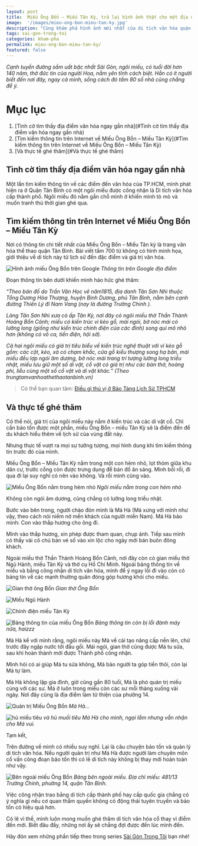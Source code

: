 ```yaml
---
layout: post
title:  Miếu Ông Bổn – Miếu Tân Kỳ, trả lại hình ảnh thật cho một địa điểm văn hóa
image:  '/images/mieu-ong-bon-mieu-tan-ky.jpg'
description: "Cùng khám phá hình ảnh mới nhất của di tích văn hóa quận Tân Bình Miếu Ông Bổn - Miếu Tân Kỳ. Nhiều thông tin thực tế của địa danh này."
tags: sai-gon-trong-toi
categories: kham-pha
permalink: mieu-ong-bon-mieu-tan-ky/
featured: false
---
```

_Cạnh tuyến đường sầm uất bậc nhất Sài Gòn, ngôi miếu, có tuổi đời hơn 140 năm, thờ đức tin của người Hoa, nằm yên tĩnh cách biệt. Hẳn có ít người biết đến nơi đây, ngay cả mình, sống cách đó tầm 80 số nhà cũng chẳng để ý._

# Mục lục
1. [Tình cờ tìm thấy địa điểm văn hóa ngay gần nhà](#Tình cờ tìm thấy địa điểm văn hóa ngay gần nhà)
2. [Tìm kiếm thông tin trên Internet về Miếu Ông Bổn – Miếu Tân Kỳ](#Tìm kiếm thông tin trên Internet về Miếu Ông Bổn – Miếu Tân Kỳ)
3. [Và thực tế ghé thăm](#Và thực tế ghé thăm)

## Tình cờ tìm thấy địa điểm văn hóa ngay gần nhà <a name="Tình cờ tìm thấy địa điểm văn hóa ngay gần nhà"></a>

Một lần tìm kiếm thông tin về các điểm đến văn hóa của TP.HCM, mình phát hiện ra ở Quận Tân Bình có một ngôi miếu được công nhận là Di tích văn hóa cấp thành phố. Ngôi miếu đó nằm gần chỗ mình ở khiến mình tò mò và muốn tranh thủ thời gian ghé qua.

## Tìm kiếm thông tin trên Internet về Miếu Ông Bổn – Miếu Tân Kỳ <a name="Tìm kiếm thông tin trên Internet về Miếu Ông Bổn – Miếu Tân Kỳ"></a>

Nơi có thông tin chi tiết nhất của Miếu Ông Bổn – Miếu Tân kỳ là trang văn hóa thể thao quận Tân Bình. Bài viết tầm 700 từ không có hình minh họa, giới thiệu về di tích này từ lịch sử đến đặc điểm và giá trị văn hóa.

![Hình ảnh miếu Ông Bổn trên Google](/images/mieu-tren-google-dia-diem.JPG)
_Thông tin trên Google địa điểm_

Đoạn thông tin bên dưới khiến mình háo hức ghé thăm:

_“Theo bản đồ do Trần Văn Học vẽ năm1815, địa danh Tân Sơn Nhì thuộc Tổng Dương Hòa Thượng, huyện Bình Dương, phủ Tân Bình, nằm bên cạnh đường Thiên Lý đi Nam Vang (nay là đường Trường Chinh )._

_Làng Tân Sơn Nhì xưa có ấp Tân Kỳ, nơi đây có ngôi miếu thờ Thần Thành Hoàng Bổn Cảnh; miếu có kiến trúc vì kèo gỗ, mái ngói, bờ nóc mái có lưỡng long (giống như kiến trúc chính điện của các đình) song qui mô nhỏ hơn (không có võ ca, tiền điện, hội sở)._

_Cả hai ngôi miếu có giá trị tiêu biểu về kiến trúc nghệ thuật với vì kèo gỗ gồm: các cột, kèo, xà có chạm khắc, cửa gỗ kiểu thượng song hạ bản, mái miếu đều lợp ngói âm dương, bờ nóc mái trang trí tượng lưỡng long triều nhật, miếu lưu giữ một số di vật, cổ vật có giá trị như các bàn thờ, hoàng phi, liễu cùng một số cổ vật và di vật khác.” (Theo trungtamvanhoathethaotanbinh.vn)_

> Có thể bạn quan tâm: [Điều gì thú vị ở Bảo Tàng Lịch Sử TPHCM]( https://vegiang.com/dieu-gi-khien-bao-tang-lich-su-tp-hcm-dac-biet/)

## Và thực tế ghé thăm <a name="Và thực tế ghé thăm"></a>

Có thể nói, giá trị của ngôi miếu này nằm ở kiến trúc và các di vật cổ. Chỉ cần bảo tồn được một phần, miếu Ông Bổn – miếu Tân Kỳ sẽ là điểm đến để du khách hiểu thêm về lịch sử của vùng đất này.

Nhưng thực tế vượt ra mọi sự tưởng tượng, mọi hình dung khi tìm kiếm thông tin trước đó của mình.

Miếu Ông Bổn – Miếu Tân Kỳ nằm trong một con hẻm nhỏ, lọt thỏm giữa khu dân cư, trước cổng còn được trưng dụng để bán đồ ăn sáng. Mình bối rối, đi qua đi lại suy nghĩ có nên vào không. Và rồi mình cũng vào.

![Miếu Ông Bổn nằm trong hẻm nhỏ](/images/Cong-mieu-Ong-Bon.jpg)
_Ngôi miếu nằm trong con hẻm nhỏ_

Không còn ngói âm dương, cũng chẳng có lưỡng long triều nhật.

Bước vào bên trong, người chào đón mình là Má Hà (Má xưng với mình như vậy, theo cách nói niềm nở mến khách của người miền Nam). Má Hà bảo mình: Con vào thắp hương cho ông đi.

Mình vào thắp hương, xin phép được tham quan, chụp ảnh. Tiếp sau mình có thấy vài cô chú bán vé số vào xin lộc cho ngày mới bán buôn đông khách.

Ngoài miếu thờ Thần Thành Hoàng Bổn Cảnh, nơi đây còn có gian miếu thờ Ngũ Hành, miếu Tân Kỳ và thờ cụ Hồ Chí Minh. Ngoài bảng thông tin về miếu và bằng công nhận di tích văn hóa, mình để ý ngay lối đi vào còn có bảng tin về các mạnh thường quân đóng góp hương khói cho miếu.

![Gian thờ ông Bổn](/images/GIan-tho-Ong-Bon.jpg)
_Gian thờ Ông Bổn_

![Miếu Ngũ Hành](/images/Mieu-ngu-hanh.jpg)

![Chính điện miếu Tân Kỳ](/images/Chinh-dien-mieu-Tan-Ky.jpg)

![Bảng thông tin của miếu Ông Bổn](/images/Bang-thong-tin-di-tich.jpg)
_Bảng thông tin còn bị lỗi đánh máy nữa, haizzz_

Má Hà kể với mình rằng, ngôi miếu này Má về cải tạo nâng cấp nền lên, chứ trước đây ngập nước tới đầu gối. Mái ngói, gian thờ cũng được Má tu sửa, sau khi hoàn thành mới được Thành phố công nhận.

Mình hỏi có ai giúp Má tu sửa không, Má bảo người ta góp tiền thôi, còn lại Má tự làm.

Má Hà không lập gia đình, giờ cũng gần 80 tuổi, Má là phó quản trị miếu cùng với các sư. Má ở luôn trong miếu còn các sư mỗi tháng xuống vài ngày. Nơi đây cũng là địa điểm làm từ thiện của phường 14.

![Quản trị Miếu Ông Bổn](/images/Quan-tri-mieu-Ong-Bon.jpg)
_Má Hà…_

![hủ miếu tiêu](/images/hu-muoi-duoc-cho-mieu-ong-bon.jpg)
_và hủ muối tiêu Má Hà cho mình, ngại lắm nhưng vẫn nhận cho Má vui._

Tạm kết,

Trên đường về mình có nhiều suy nghĩ. Lại là câu chuyện bảo tồn và quản lý di tích văn hóa. Nếu người quản trị như Má Hà được người làm chuyên môn cố vấn công đoạn bảo tồn thì có lẽ di tích này không bị thay mới hoàn toàn như vậy.

![Bên ngoài miếu Ông Bổn](/images/ben-ngoai-mieu-ong-bon.jpg)
_Bảng bên ngoài miếu. Địa chỉ miếu: 481/13 Trường Chinh, phường 14, quận Tân Bình._

Việc công nhận trao bằng di tích cấp thành phố hay cấp quốc gia chẳng có ý nghĩa gì nếu cơ quan thẩm quyền không có động thái tuyên truyền và bảo tồn có hiệu quả hơn.

Có lẽ vì thế, mình luôn mong muốn ghé thăm di tích văn hóa cổ thay vì điểm đến mới. Biết đâu đấy, những nơi ấy sẽ chẳng đợi được đến lúc mình đến.

Hãy đón xem những phần tiếp theo trong series [Sài Gòn Trong Tôi](https://vegiang.com/tag/sai-gon-trong-toi) bạn nhé!
